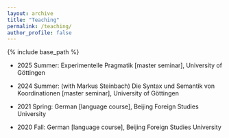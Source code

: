 ```yaml
---
layout: archive
title: "Teaching"
permalink: /teaching/
author_profile: false
---
```


{% include base_path %}

* 2025 Summer: Experimentelle Pragmatik [master seminar], University of Göttingen

* 2024 Summer: (with Markus Steinbach) Die Syntax und Semantik von Koordinationen [master seminar], University of Göttingen

* 2021 Spring: German [language course], Beijing Foreign Studies University

* 2020 Fall: German [language course], Beijing Foreign Studies University
